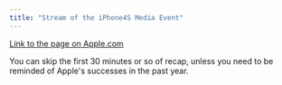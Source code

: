 ```yaml
---
title: "Stream of the iPhone4S Media Event"
---
```

<p><a href="https://events.apple.com.edgesuite.net/11piuhbvdlbkvoih10/event/index.html">Link to the page on Apple.com</a></p>
<p>You can skip the first 30 minutes or so of recap, unless you need to be reminded of Apple's successes in the past year.</p>
